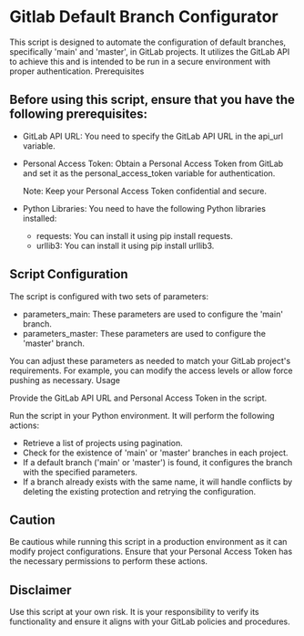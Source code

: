# Gitlab Default Branch Configurator


This script is designed to automate the configuration of default branches, specifically 'main' and 'master', in GitLab projects. It utilizes the GitLab API to achieve this and is intended to be run in a secure environment with proper authentication.
Prerequisites

## Before using this script, ensure that you have the following prerequisites:

- GitLab API URL: You need to specify the GitLab API URL in the api_url variable.

- Personal Access Token: Obtain a Personal Access Token from GitLab and set it as the personal_access_token variable for authentication.

    Note: Keep your Personal Access Token confidential and secure.

- Python Libraries: You need to have the following Python libraries installed:
    - requests: You can install it using pip install requests.
    - urllib3: You can install it using pip install urllib3.


## Script Configuration

The script is configured with two sets of parameters:

- parameters_main: These parameters are used to configure the 'main' branch.
- parameters_master: These parameters are used to configure the 'master' branch.

You can adjust these parameters as needed to match your GitLab project's requirements. For example, you can modify the access levels or allow force pushing as necessary.
Usage

Provide the GitLab API URL and Personal Access Token in the script.

Run the script in your Python environment. It will perform the following actions:
- Retrieve a list of projects using pagination.
- Check for the existence of 'main' or 'master' branches in each project.
- If a default branch ('main' or 'master') is found, it configures the branch with the specified parameters.
- If a branch already exists with the same name, it will handle conflicts by deleting the existing protection and retrying the configuration.

## Caution

Be cautious while running this script in a production environment as it can modify project configurations.
Ensure that your Personal Access Token has the necessary permissions to perform these actions.

## Disclaimer

Use this script at your own risk. It is your responsibility to verify its functionality and ensure it aligns with your GitLab policies and procedures.
